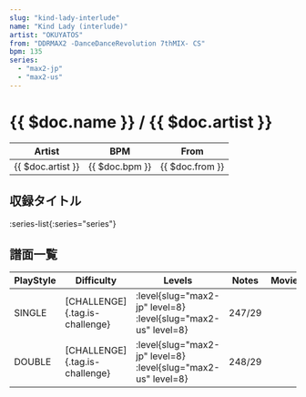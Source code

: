 ```yaml
---
slug: "kind-lady-interlude"
name: "Kind Lady (interlude)"
artist: "OKUYATOS"
from: "DDRMAX2 -DanceDanceRevolution 7thMIX- CS"
bpm: 135
series:
  - "max2-jp"
  - "max2-us"
---
```


# {{ $doc.name }} / {{ $doc.artist }}

|Artist|BPM|From|
|------|---|----|
|{{ $doc.artist }}|{{ $doc.bpm }}|{{ $doc.from }}|

## 収録タイトル

:series-list{:series="series"}

## 譜面一覧

|PlayStyle|Difficulty|Levels|Notes|Movie|
|---------|----------|------|-----|-----|
|SINGLE|[CHALLENGE]{.tag.is-challenge}|<div class="field is-grouped is-grouped-multiline">:level{slug="max2-jp" level=8} :level{slug="max2-us" level=8}</div>|247/29||
|DOUBLE|[CHALLENGE]{.tag.is-challenge}|<div class="field is-grouped is-grouped-multiline">:level{slug="max2-jp" level=8} :level{slug="max2-us" level=8}</div>|248/29||
